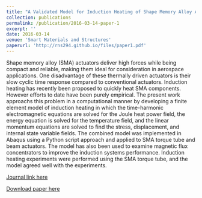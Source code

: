 ```yaml
---
title: "A Validated Model for Induction Heating of Shape Memory Alloy Actuators"
collection: publications
permalink: /publication/2016-03-14-paper-1
excerpt: ''
date: 2016-03-14
venue: 'Smart Materials and Structures'
paperurl: 'http://rns294.github.io/files/paper1.pdf'
---
```


Shape memory alloy (SMA) actuators deliver high forces while being compact and reliable, making them ideal for consideration in aerospace applications. One disadvantage of these thermally driven actuators is their slow cyclic time response compared to conventional actuators. Induction heating has recently been proposed to quickly heat SMA components. However efforts to date have been purely empirical. The present work approachs this problem in a computational manner by developing a finite element model of induction heating in which the time-harmonic electromagnetic equations are solved for the Joule heat power field, the energy equation is solved for the temperature field, and the linear momentum equations are solved to find the stress, displacement, and internal state variable fields. The combined model was implemented in Abaqus using a Python script approach and applied to SMA torque tube and beam actuators. The model has also been used to examine magnetic flux concentrators to improve the induction systems performance. Induction heating experiments were performed using the SMA torque tube, and the model agreed well with the experiments.

[Journal link here](https://doi.org/10.1088/0964-1726/25/4/045022)

[Download paper here](http://rns294.github.io/files/paper1.pdf)
